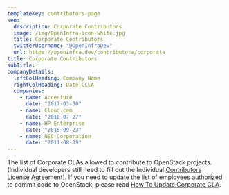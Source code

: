 ```yaml
---
templateKey: contributors-page
seo:
  description: Corporate Contributors
  image: /img/OpenInfra-icon-white.jpg
  title: Corporate Contributors
  twitterUsername: "@OpenInfraDev"
  url: https://openinfra.dev/contributors/corporate
title: Corporate Contributors
subTitle: 
companyDetails:
  leftColHeading: Company Name
  rightColHeading: Date CCLA
  companies:
    - name: Accenture
      date: "2017-03-30"
    - name: Cloud.com
      date: "2010-07-27"
    - name: HP Enterprise
      date: "2015-09-23"
    - name: NEC Corporation
      date: "2011-08-09"
---
```


The list of Corporate CLAs allowed to contribute to OpenStack projects. (Individual developers still need to fill out the Individual [Contributors License Agreement](https://wiki.openstack.org/wiki/How_To_Contribute#Contributors_License_Agreement)). If you need to update the list of employees authorized to commit code to OpenStack, please read [How To Update Corporate CLA](/cla). 

